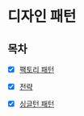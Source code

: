 # 디자인 패턴

## 목차

* [x] [팩토리 패턴](https://github.com/99MinSu/CS-Study/blob/main/Design_Pattern/Factory_Pattern.md)

* [x] [전략](https://github.com/99MinSu/CS-Study/blob/main/Design_Pattern/Strategy_Pattern.md)

* [x] [싱글턴 패턴](https://github.com/99MinSu/CS-Study/blob/main/Design_Pattern/Singleton_Pattern.md)
